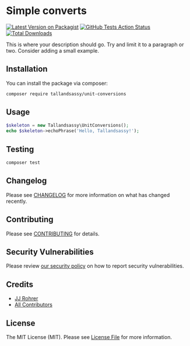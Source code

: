 # Simple converts

[![Latest Version on Packagist](https://img.shields.io/packagist/v/tallandsassy/unit-conversions.svg?style=flat-square)](https://packagist.org/packages/tallandsassy/unit-conversions)
[![GitHub Tests Action Status](https://img.shields.io/github/workflow/status/tallandsassy/unit-conversions/run-tests?label=tests)](https://github.com/tallandsassy/unit-conversions/actions?query=workflow%3Arun-tests+branch%3Amaster)
[![Total Downloads](https://img.shields.io/packagist/dt/tallandsassy/unit-conversions.svg?style=flat-square)](https://packagist.org/packages/tallandsassy/unit-conversions)


This is where your description should go. Try and limit it to a paragraph or two. Consider adding a small example.

## Installation

You can install the package via composer:

```bash
composer require tallandsassy/unit-conversions
```

## Usage

``` php
$skeleton = new Tallandsassy\UnitConversions();
echo $skeleton->echoPhrase('Hello, Tallandsassy!');
```

## Testing

``` bash
composer test
```

## Changelog

Please see [CHANGELOG](CHANGELOG.md) for more information on what has changed recently.

## Contributing

Please see [CONTRIBUTING](.github/CONTRIBUTING.md) for details.

## Security Vulnerabilities

Please review [our security policy](../../security/policy) on how to report security vulnerabilities.

## Credits

- [JJ Rohrer](https://github.com/JJRohrer)
- [All Contributors](../../contributors)

## License

The MIT License (MIT). Please see [License File](LICENSE.md) for more information.
